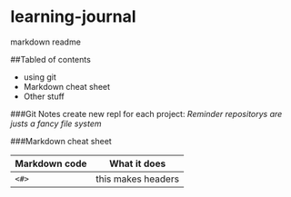 # learning-journal
markdown readme

##Tabled of contents
- using git
- Markdown cheat sheet
- Other stuff

###Git Notes
create new repl for each project:
*Reminder repositorys are justs a fancy file system*


###Markdown cheat sheet

Markdown code | What it does
--------------|-------------
`<#>` | this makes headers


